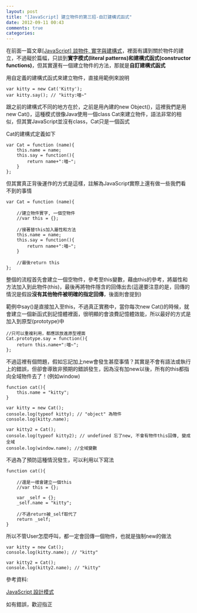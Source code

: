 ```yaml
---
layout: post
title: "[JavaScript] 建立物件的第三招-自訂建構式函式"
date: 2012-09-11 00:43
comments: true
categories: 
---
```


在前面一篇文章<a href="http://blog.rx836.tw/blog/javascript-patterns-1/" target="_blank">[JavaScript] 談物件, 實字與建構式</a>，裡面有講到關於物件的建立，不過礙於篇幅，只談到**實字模式(literal patterns)**和**建構式函式(constructor functions)**，但其實還有一個建立物件的方法，那就是**自訂建構式函式**

<!--more-->

用自定義的建構式函式來建立物件，直接用範例來說明

	var kitty = new Cat('Kitty');
	var kitty.say(); // "kitty:喵~"
	
跟之前的建構式不同的地方在於，之前是用內建的new Object()，這裡我們是用new Cat()，這種模式很像Java使用一個class Cat來建立物件，語法非常的相似，但其實JavaScript並沒有class，Cat只是一個函式

Cat的建構式定義如下

	var Cat = function (name){
		this.name = name;
		this.say = function(){
			return name+":喵~";
		}
	};
	
但其實真正背後運作的方式是這樣，註解為JavaScript實際上還有做一些我們看不到的事情

	var Cat = function (name){
	
		//建立物件實字, 一個空物件
		//var this = {};
		
		//接著替this加入屬性和方法
		this.name = name;
		this.say = function(){
			return name+":喵~";
		}
		
		//最後return this
	};
	
整個的流程首先會建立一個空物件，參考至this變數，藉由this的參考，將屬性和方法加入到此物件(this)，最後再將物件隱含的回傳出去(這邊要注意的是，回傳的情況是假設**沒有其他物件被明確的指定回傳**，後面則會提到)

範例中say()是直接加入至this，不過真正實務中，當你每次new Cat()的時候，就會建立一個新函式到記憶體裡面，很明顯的會浪費記憶體效能，所以最好的方式是加入到原型(prototype)中

	//只可以重複利用，都應該放進原型裡面
	Cat.prototype.say = function(){
		return this.name+":喵~";
	};
	
不過這裡有個問題，假如忘記加上new會發生甚麼事情？其實是不會有語法或執行上的錯誤，但卻會導致非預期的錯誤發生，因為沒有加new以後，所有的this都指向全域物件去了！(例如window)

	function cat(){
		this.name = "kitty";
	}
	
	var kitty = new Cat();
	console.log(typeof kitty); // "object" 為物件
	console.log(kitty.name);
	
	var kitty2 = Cat();
	console.log(typeof kitty2); // undefined 忘了new, 不會有物件this回傳, 變成全域
	console.log(window.name); //全域變數
	
不過為了預防這種情況發生，可以利用以下寫法

	function cat(){
		
		//還是一樣會建立一個this
		//var this = {};
		
		var _self = {};		
		_self.name = "kitty";
		
		//不過return被_self取代了
		return _self;
	}
	
所以不管User怎麼呼叫，都一定會回傳一個物件，也就是強制new的做法

	var kitty = new Cat();	
	console.log(kitty.name); // "kitty"
	
	var kitty2 = Cat();	
	console.log(kitty2.name); // "kitty"
	
參考資料:

<a href="http://www.books.com.tw/exep/prod/booksfile.php?item=0010538538" target="_blank">JavaScript 設計模式</a>

如有錯誤，歡迎指正
